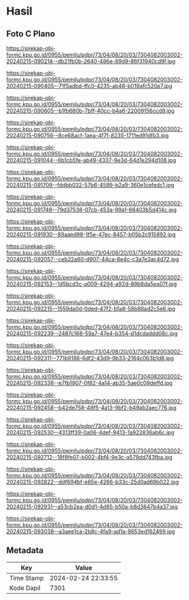 # Hasil

## Foto C Plano

https://sirekap-obj-formc.kpu.go.id/0955/pemilu/pdpr/73/04/08/20/03/7304082003002-20240215-090214--db21fb0b-2640-486e-89d9-86f31940cd9f.jpg

https://sirekap-obj-formc.kpu.go.id/0955/pemilu/pdpr/73/04/08/20/03/7304082003002-20240215-090405--71f5adbd-ffc0-4235-ab48-b019afc520e7.jpg

https://sirekap-obj-formc.kpu.go.id/0955/pemilu/pdpr/73/04/08/20/03/7304082003002-20240215-090605--b1fb680b-7bff-40cc-b4a6-22009156ccd9.jpg

https://sirekap-obj-formc.kpu.go.id/0955/pemilu/pdpr/73/04/08/20/03/7304082003002-20240215-090756--8ce68acf-1aea-4f7f-8235-1711ed91dfb3.jpg

https://sirekap-obj-formc.kpu.go.id/0955/pemilu/pdpr/73/04/08/20/03/7304082003002-20240215-091044--6b1cb5fe-ab49-4337-9e3d-64d1e294d108.jpg

https://sirekap-obj-formc.kpu.go.id/0955/pemilu/pdpr/73/04/08/20/03/7304082003002-20240215-091709--fddbb032-57b6-4599-b2a9-360e1cefedc1.jpg

https://sirekap-obj-formc.kpu.go.id/0955/pemilu/pdpr/73/04/08/20/03/7304082003002-20240215-091746--79d37538-07cb-453a-99a1-66403b5d414c.jpg

https://sirekap-obj-formc.kpu.go.id/0955/pemilu/pdpr/73/04/08/20/03/7304082003002-20240215-091930--89aaed98-1f5e-47ec-8457-b05b2c915892.jpg

https://sirekap-obj-formc.kpu.go.id/0955/pemilu/pdpr/73/04/08/20/03/7304082003002-20240215-092057--ceb22a60-d907-44ca-8e4c-c3a7e3ac4d72.jpg

https://sirekap-obj-formc.kpu.go.id/0955/pemilu/pdpr/73/04/08/20/03/7304082003002-20240215-092153--1d5bcd3c-a009-4294-a92d-89b8da5ea07f.jpg

https://sirekap-obj-formc.kpu.go.id/0955/pemilu/pdpr/73/04/08/20/03/7304082003002-20240215-092215--1559da0d-0ded-47f2-bfa8-58b86ad2c5e6.jpg

https://sirekap-obj-formc.kpu.go.id/0955/pemilu/pdpr/73/04/08/20/03/7304082003002-20240215-092239--2487c168-59a7-47e4-b354-d1dcdaddd08c.jpg

https://sirekap-obj-formc.kpu.go.id/0955/pemilu/pdpr/73/04/08/20/03/7304082003002-20240215-092311--771b9186-6df2-43d9-9b33-2164c063b1d8.jpg

https://sirekap-obj-formc.kpu.go.id/0955/pemilu/pdpr/73/04/08/20/03/7304082003002-20240215-092338--e7fb1907-0f82-4a14-ab35-5ae0c09deffd.jpg

https://sirekap-obj-formc.kpu.go.id/0955/pemilu/pdpr/73/04/08/20/03/7304082003002-20240215-092458--b42de758-48f5-4a13-9bf2-b49ab2aec776.jpg

https://sirekap-obj-formc.kpu.go.id/0955/pemilu/pdpr/73/04/08/20/03/7304082003002-20240215-092530--4313ff39-0a06-4def-9413-1a922836ab6c.jpg

https://sirekap-obj-formc.kpu.go.id/0955/pemilu/pdpr/73/04/08/20/03/7304082003002-20240215-092712--18f8fe07-b002-4bf4-9e3c-a579dd743fba.jpg

https://sirekap-obj-formc.kpu.go.id/0955/pemilu/pdpr/73/04/08/20/03/7304082003002-20240215-092822--ddf694bf-e65e-4266-b33c-25d0ad69b022.jpg

https://sirekap-obj-formc.kpu.go.id/0955/pemilu/pdpr/73/04/08/20/03/7304082003002-20240215-092931--a53cb2ea-d0d1-4d85-b50a-b8d3847b4a37.jpg

https://sirekap-obj-formc.kpu.go.id/0955/pemilu/pdpr/73/04/08/20/03/7304082003002-20240215-093038--a3aee1ca-2b8c-4fa9-ad1a-9653ed162499.jpg


## Metadata

| Key        | Value               |
| ---------- | ------------------- |
| Time Stamp | 2024-02-24 22:33:55 |
| Kode Dapil | 7301                |



